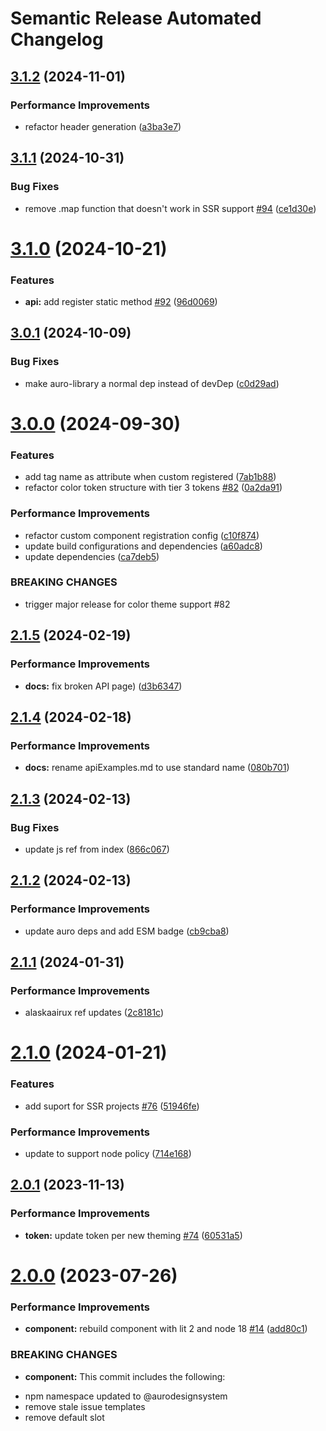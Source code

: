 # Semantic Release Automated Changelog

## [3.1.2](https://github.com/AlaskaAirlines/auro-table/compare/v3.1.1...v3.1.2) (2024-11-01)


### Performance Improvements

* refactor header generation ([a3ba3e7](https://github.com/AlaskaAirlines/auro-table/commit/a3ba3e730ade5c19c81b5e948c120e329de22838))

## [3.1.1](https://github.com/AlaskaAirlines/auro-table/compare/v3.1.0...v3.1.1) (2024-10-31)


### Bug Fixes

* remove .map function that doesn't work in SSR support [#94](https://github.com/AlaskaAirlines/auro-table/issues/94) ([ce1d30e](https://github.com/AlaskaAirlines/auro-table/commit/ce1d30ed73ad8f3f87366302c3e139211ad5def6))

# [3.1.0](https://github.com/AlaskaAirlines/auro-table/compare/v3.0.1...v3.1.0) (2024-10-21)


### Features

* **api:** add register static method [#92](https://github.com/AlaskaAirlines/auro-table/issues/92) ([96d0069](https://github.com/AlaskaAirlines/auro-table/commit/96d00699534ebd2fbc4043dd2e3b0445c74653db))

## [3.0.1](https://github.com/AlaskaAirlines/auro-table/compare/v3.0.0...v3.0.1) (2024-10-09)


### Bug Fixes

* make auro-library a normal dep instead of devDep ([c0d29ad](https://github.com/AlaskaAirlines/auro-table/commit/c0d29ad37af639964544b2502a5f68459af02b44))

# [3.0.0](https://github.com/AlaskaAirlines/auro-table/compare/v2.1.5...v3.0.0) (2024-09-30)


### Features

* add tag name as attribute when custom registered ([7ab1b88](https://github.com/AlaskaAirlines/auro-table/commit/7ab1b88f34cb8bbb70d63e7ffd685dcbeca0f6ce))
* refactor color token structure with tier 3 tokens [#82](https://github.com/AlaskaAirlines/auro-table/issues/82) ([0a2da91](https://github.com/AlaskaAirlines/auro-table/commit/0a2da9107a731a7a0c126cb869d084665306b8e8))


### Performance Improvements

* refactor custom component registration config ([c10f874](https://github.com/AlaskaAirlines/auro-table/commit/c10f874255b79c0fbb04cadaac0fa789b6ab7f01))
* update build configurations and dependencies ([a60adc8](https://github.com/AlaskaAirlines/auro-table/commit/a60adc83728825d8aa59c38e45edc5507e2c32f7))
* update dependencies ([ca7deb5](https://github.com/AlaskaAirlines/auro-table/commit/ca7deb54a980ebafaa0d9258cb14a17e70bed4f3))


### BREAKING CHANGES

* trigger major release for color theme support #82

## [2.1.5](https://github.com/AlaskaAirlines/auro-table/compare/v2.1.4...v2.1.5) (2024-02-19)


### Performance Improvements

* **docs:** fix broken API page) ([d3b6347](https://github.com/AlaskaAirlines/auro-table/commit/d3b634713f4ce29956f1aec833fff995aec489d7))

## [2.1.4](https://github.com/AlaskaAirlines/auro-table/compare/v2.1.3...v2.1.4) (2024-02-18)


### Performance Improvements

* **docs:** rename apiExamples.md to use standard name ([080b701](https://github.com/AlaskaAirlines/auro-table/commit/080b70121d17409ee3b7b7ad51f83a28c7be819d))

## [2.1.3](https://github.com/AlaskaAirlines/auro-table/compare/v2.1.2...v2.1.3) (2024-02-13)


### Bug Fixes

* update js ref from index ([866c067](https://github.com/AlaskaAirlines/auro-table/commit/866c067d48ecf8df64ff7a67c4dbc673773a527b))

## [2.1.2](https://github.com/AlaskaAirlines/auro-table/compare/v2.1.1...v2.1.2) (2024-02-13)


### Performance Improvements

* update auro deps and add ESM badge ([cb9cba8](https://github.com/AlaskaAirlines/auro-table/commit/cb9cba8105b9f7a6600472c898015e6285b288d3))

## [2.1.1](https://github.com/AlaskaAirlines/auro-table/compare/v2.1.0...v2.1.1) (2024-01-31)


### Performance Improvements

* alaskaairux ref updates ([2c8181c](https://github.com/AlaskaAirlines/auro-table/commit/2c8181c1bfb24ba4288224e810829f2d7a9991d9))

# [2.1.0](https://github.com/AlaskaAirlines/auro-table/compare/v2.0.1...v2.1.0) (2024-01-21)


### Features

* add suport for SSR projects [#76](https://github.com/AlaskaAirlines/auro-table/issues/76) ([51946fe](https://github.com/AlaskaAirlines/auro-table/commit/51946fe3f51ff73161e1f05c8e324a8df2797b3a))


### Performance Improvements

* update to support node policy ([714e168](https://github.com/AlaskaAirlines/auro-table/commit/714e168186d0b77bc006c767a5a75dbc4efb1721))

## [2.0.1](https://github.com/AlaskaAirlines/auro-table/compare/v2.0.0...v2.0.1) (2023-11-13)


### Performance Improvements

* **token:** update token per new theming [#74](https://github.com/AlaskaAirlines/auro-table/issues/74) ([60531a5](https://github.com/AlaskaAirlines/auro-table/commit/60531a58c22c395908dd9e3072f6233f6c12c5df))

# [2.0.0](https://github.com/AlaskaAirlines/auro-table/compare/v1.0.2...v2.0.0) (2023-07-26)


### Performance Improvements

* **component:** rebuild component with lit 2 and node 18 [#14](https://github.com/AlaskaAirlines/auro-table/issues/14) ([add80c1](https://github.com/AlaskaAirlines/auro-table/commit/add80c1bb16ec09e9e3316c1ce6f319217d63d8d))


### BREAKING CHANGES

* **component:** This commit includes the following:

- npm namespace updated to @aurodesignsystem
- remove stale issue templates
- remove default slot
